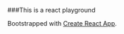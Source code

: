 
###This is a react playground

Bootstrapped with [Create React App](https://github.com/facebookincubator/create-react-app).
